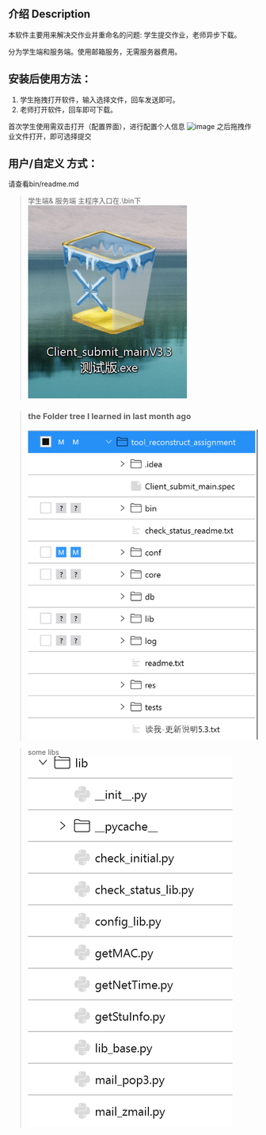 ## 介绍 Description
本软件主要用来解决交作业并重命名的问题:
学生提交作业，老师异步下载。

分为学生端和服务端。使用邮箱服务，无需服务器费用。

## 安装后使用方法：
1. 学生拖拽打开软件，输入选择文件，回车发送即可。
2. 老师打开软件，回车即可下载。

首次学生使用需双击打开（配置界面），进行配置个人信息
![image](https://user-images.githubusercontent.com/49674629/191522387-c1a03cae-73e4-4ab9-9f49-96cd0e09fd34.png)
之后拖拽作业文件打开，即可选择提交


## 用户/自定义 方式：
请查看bin/readme.md

> 学生端& 服务端 主程序入口在.\bin下
![](res/eacca210-fc2d-11ec-9101-c54c4dd9fcf6.jpeg?v=1&type=image)

>### the Folder tree I learned in last month ago
>![](res/76325cf0-fc2e-11ec-9101-c54c4dd9fcf6.jpeg?v=1&type=image)

>some libs![](res/e8135900-fc2e-11ec-9101-c54c4dd9fcf6.jpeg?v=1&type=image)


